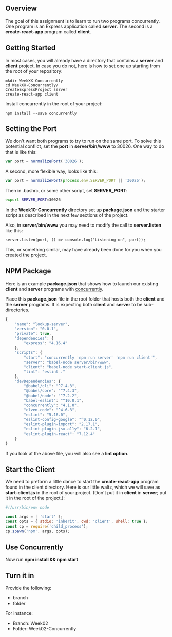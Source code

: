 ## Overview

The goal of this assignment is to learn to run two programs concurrently. One program is an Express application called **server**. The second is a **create-react-app** program called **client**.

## Getting Started

In most cases, you will already have a directory that contains a **server** and **client** project. In case you do not, here is how to set one up starting from the root of your repository:

    mkdir WeekXX-Concurrently
    cd WeekXX-Concurrently/
    CreateExpressProject server
    create-react-app client

Install concurrently in the root of your project:

    npm install --save concurrently

## Setting the Port

We don't want both programs to try to run on the same port. To solve this potential conflict, set the **port** in **server/bin/www** to 30026. One way to do that is like this:

```javascript
var port = normalizePort('30026');
```

A second, more flexible way, looks like this:

```javascript
var port = normalizePort(process.env.SERVER_PORT || '30026');    
```

Then in .bashrc, or some other script, set **SERVER_PORT**:

```bash
export SERVER_PORT=30026
```

In the **Week10-Concurrently** directory set up **package.json** and the starter script as described in the next few sections of the project.

Also, in **server/bin/www** you may need to modify the call to **server.listen** like this:

```
server.listen(port, () => console.log("Listening on", port));
```

This, or something similar, may have already been done for you when you created the project.

##  NPM Package

Here is an example **package.json** that shows how to launch our existing **client** and **server** programs with [concurrently][cc].

Place this **package.json** file in the root folder that hosts both the **client** and the **server** programs. It is expecting both **client** and **server** to be sub-directories.

```javascript
{
    "name": "lookup-server",
    "version": "0.0.1",
    "private": true,
    "dependencies": {
        "express": "4.16.4"
    },
    "scripts": {
        "start": "concurrently 'npm run server' 'npm run client'",
        "server": "babel-node server/bin/www",
        "client": "babel-node start-client.js",
        "lint": "eslint ."
    },
    "devDependencies": {
        "@babel/cli": "^7.4.3",
        "@babel/core": "^7.4.3",
        "@babel/node": "^7.2.2",
        "babel-eslint": "^10.0.1",
        "concurrently": "4.1.0",
        "elven-code": "^4.6.3",
        "eslint": "5.16.0",
        "eslint-config-google": "^0.12.0",
        "eslint-plugin-import": "2.17.1",
        "eslint-plugin-jsx-a11y": "6.2.1",
        "eslint-plugin-react": "7.12.4"
    }
}
```

If you look at the above file, you will also see a **lint option**.

## Start the Client

We need to preform a little dance to start the **create-react-app** program found in the client directory. Here is our little waltz, which we will save as **start-client.js** in the root of your project. (Don't put it in **client** in **server**; put it in the root of the project.):

```javascript
#!/usr/bin/env node

const args = [ 'start' ];
const opts = { stdio: 'inherit', cwd: 'client', shell: true };
const cp = require('child_process');
cp.spawn('npm', args, opts);
```

## Use Concurrently

Now run **npm install && npm start**

## Turn it in

Provide the following:

- branch
- folder

For instance:

- Branch: Week02
- Folder: Week02-Concurrently

[cc]: https://www.npmjs.com/package/concurrently
